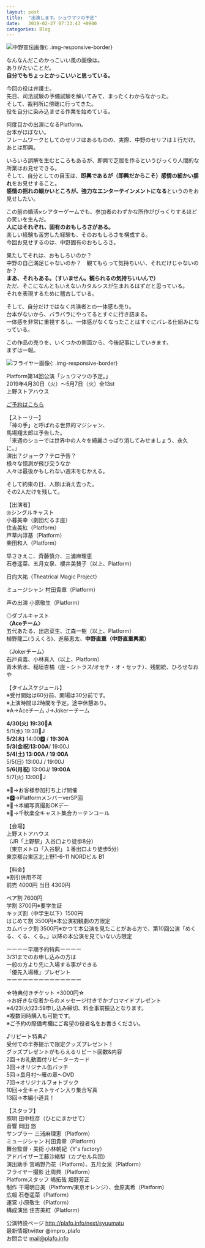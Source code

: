 ```yaml
---
layout: post
title:  "出演します。シュウマツの予定"
date:   2019-02-27 07:33:43 +0900
categories: Blog
---
```





![中野宣伝画像]({{site.baseurl}}/img/20190227_01.JPG){: .img-responsive-border} 

なんなんだこのかっこいい風の画像は。  
ありがたいことだ。  
**自分でもちょっとかっこいいと思っている。**  

今回の役は弁護士。  
先日、司法試験の予備試験を解いてみて、まったくわからなかった。  
そして、裁判所に傍聴に行ってきた。  
役を自分に染み込ませる作業を始めている。

何度目かの出演になるPlatform。  
台本がほぼない。  
フレームワークとしてのセリフはあるものの、実際、中野のセリフは１行だけ。  
あとは即興。

いろいろ誤解を生むところもあるが、即興で芝居を作るというびっくり人間的な所業はお見せできる。  
そして、自分としての目玉は、**即興であるが（即興だからこそ）感情の細かい揺れ**をお見せすること。  
**感情の揺れの細かいところが、強力なエンターテインメントになる**というのをお見せしたい。

この前の婚活×シアターゲームでも、参加者のわずかな所作がびっくりするほどの笑いを生んだ。  
**人にはそれぞれ、固有のおもしろさがある。**  
楽しい経験も苦労した経験も、そのおもしろさを構成する。  
今回お見せするのは、中野固有のおもしろさ。

果たしてそれは、おもしろいのか？  
中野の自己満足じゃないのか？　観てもらって気持ちいい、それだけじゃないのか？  
**まあ、それもある。（すいません。観られるの気持ちいいんで）**  
ただ、そこになんともいえないカタルシスが生まれるはずだと思っている。  
それを表現するために稽古している。

そして、自分だけではなく共演者との一体感も売り。  
台本がないから、バラバラにやってるとすぐに行き詰まる。  
一体感を非常に重視するし、一体感がなくなったことはすぐにバレる仕組みになっている。

この作品の売りを、いくつかの側面から、今後記事にしていきます。  
まずは一報。



![フライヤー画像]({{site.baseurl}}/img/20190227_02.JPG){: .img-responsive-border} 




Platform第14回公演「シュウマツの予定。」  
2019年4月30日（火）〜5月7日（火）全13st  
上野ストアハウス

[ご予約はこちら](https://www.quartet-online.net/ticket/syumatu?m=0ldhhaj)

【ストーリー】  
「神の手」と呼ばれる世界的マジシャン、  
馬場翔太郎は予告した。  
「来週のショーでは世界中の人々を綺麗さっぱり消してみせましょう、永久に。」  
演出？ジョーク？テロ予告？  
様々な憶測が飛び交うなか  
人々は最後かもしれない週末をむかえる。

そして約束の日、人類は消え去った。  
その2人だけを残して。

【出演者】  
◎シングルキャスト  
小暮美幸（劇団だるま座）  
住吉美紅（Platform）  
戸草内淳基（Platform）  
柴田和人（Platform）

早さきえこ、斉藤慎介、三浦麻理恵  
石巻遥菜、五月女泉、櫻井美賛子（以上、Platform）  

日向大祐（Theatrical Magic Project）

ミュージシャン 村田貴章（Platform）

声の出演 小原敬生（Platform）

◎ダブルキャスト  
**〈Aceチーム〉**  
五代あたる、出店菜生、江森一樹（以上、Platform）  
植野龍二(うえくろ)、進藤恵太、**中野直重（中野直重興業）**

〈Jokerチーム〉  
石戸貞義、小林真人（以上、Platform）  
青木紫水、稲垣杏橘（座・シトラス/オセチ・オ・セッチ）、残間統、ひろせなおや

【タイムスケジュール】    
※受付開始は60分前、開場は30分前です。  
※上演時間は2時間を予定。途中休憩あり。  
※A→Aceチーム J→Jokerーチーム

**4/30(火) 19:30🍺A**  
5/1(水) 19:30📸J  
**5/2(木)** 14:00🅿️ / **19:30A**  
**5/3(金祝)13:00A**/ 19:00J  
**5/4(土) 13:00A / 19:00A**  
5/5(日) 13:00J / 19:00J  
**5/6(月祝)** 13:00J/ **19:00A**  
5/7(火) 13:00👏J  

※🍺→お客様参加打ち上げ開催  
※🅿️→PlatformメンバーverSP回  
※📸→本編写真撮影OKデー  
※👏→千秋楽全キャスト集合カーテンコール

【会場】  
上野ストアハウス  
（JR「上野駅」入谷口より徒歩8分）  
（東京メトロ「入谷駅」１番出口より徒歩5分）  
東京都台東区北上野1-6-11 NORDビル B1  

【料金】  
※割引併用不可  
前売 4000円  当日 4300円

ペア割 7600円  
学割 3700円※要学生証  
キッズ割（中学生以下）1500円  
はじめて割 3500円※本公演初観劇の方限定  
カムバック割 3500円※かつて本公演を見たことがある方で、第10回公演「めくる、くる、くる。」以降の本公演を見ていない方限定

ーーーー早期予約特典ーーーー  
3/31までのお申し込みの方は  
一般の方より先に入場する事ができる  
「優先入場権」プレゼント  
ーーーーーーーーーーーーーー

☆特典付きチケット +3000円☆  
→お好きな役者からのメッセージ付きでかブロマイドプレゼント  
※4/23(火)23:59申し込み締切、料金事前振込となります。  
※複数同時購入も可能です。  
※ご予約の際備考欄にご希望の役者名をお書きください。

♪リピート特典♪  
受付での半券提示で限定グッズプレゼント！  
グッズプレゼントがもらえるリピート回数&内容  
2回→お礼動画付リピーターカード  
3回→オリジナル缶バッチ  
5回→梟月村〜雁の章〜DVD  
7回→オリジナルフォトブック  
10回→全キャストサイン入り集合写真  
13回→本編小道具！


【スタッフ】  
照明 田中稔彦（ひとにまかせて）  
音響 岡田 悠  
サンプラー 三浦麻理恵（Platform）  
ミュージシャン 村田貴章（Platform）  
舞台監督・美術 小林朝紀（Y's factory）  
アドバイザー工藤沙緒梨（カプセル兵団）  
演出助手 宮嶋野乃花（Platform）、五月女泉（Platform）  
フライヤー撮影  辻周典（Platform）  
Platformスタッフ 嶋拓哉 畑野芳正  
制作 干場明日美（Platform/東京オレンジ）、会原実希（Platform）  
広報 石巻遥菜（Platform）  
運営 小原敬生（Platform）  
構成演出 住吉美紅（Platform）

公演特設ページ  http://plafo.info/next/syuumatu  
最新情報twitter @impro_plafo  
お問合せ mail@plafo.info
